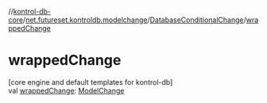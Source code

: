 //[kontrol-db-core](../../../index.md)/[net.futureset.kontroldb.modelchange](../index.md)/[DatabaseConditionalChange](index.md)/[wrappedChange](wrapped-change.md)

# wrappedChange

[core engine and default templates for kontrol-db]\
val [wrappedChange](wrapped-change.md): [ModelChange](../-model-change/index.md)
